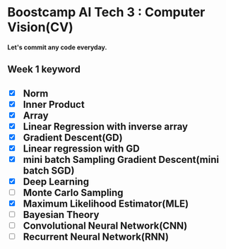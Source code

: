 <h1>Boostcamp AI Tech 3 : Computer Vision(CV)</h1>

<h4>Let's commit any code everyday.</h4>

<h2>Week 1 keyword<h2>

- [x] Norm
- [x] Inner Product
- [x] Array
- [x] Linear Regression with inverse array
- [x] Gradient Descent(GD)
- [x] Linear regression with GD
- [x] mini batch Sampling Gradient Descent(mini batch SGD)
- [x] Deep Learning
- [ ] Monte Carlo Sampling
- [x] Maximum Likelihood Estimator(MLE)
- [ ] Bayesian Theory
- [ ] Convolutional Neural Network(CNN)
- [ ] Recurrent Neural Network(RNN)

<!-- <h2>Week 2 keyword</h2> -->
